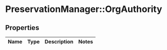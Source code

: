 # PreservationManager::OrgAuthority

## Properties
Name | Type | Description | Notes
------------ | ------------- | ------------- | -------------

